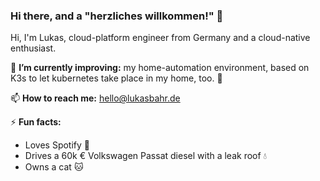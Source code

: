 ### Hi there, and a "herzliches willkommen!" 👋

Hi, I'm Lukas, cloud-platform engineer from Germany and a cloud-native enthusiast. 

🔭 **I’m currently improving:** my home-automation environment, based on K3s to let kubernetes take place in my home, too. 🚀

📫 **How to reach me:** hello@lukasbahr.de

⚡ **Fun facts:**
  * Loves Spotify 🎵
  * Drives a 60k € Volkswagen Passat diesel with a leak roof :droplet:
  * Owns a cat :cat:
  
